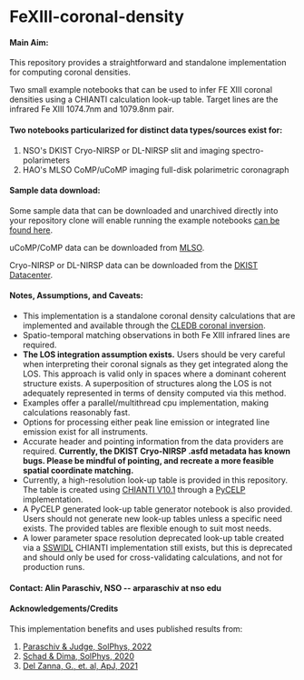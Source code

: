 # FeXIII-coronal-density 

#### **Main Aim:** 

This repository provides a straightforward and standalone implementation for computing coronal densities.

Two small example notebooks that can be used to infer FE XIII coronal densities using a CHIANTI calculation look-up table. Target lines are the infrared Fe XIII 1074.7nm and 1079.8nm pair. 

#### **Two notebooks particularized for distinct data types/sources exist for:**

1. NSO's DKIST Cryo-NIRSP or DL-NIRSP slit and imaging spectro-polarimeters
2. HAO's MLSO CoMP/uCoMP imaging full-disk polarimetric coronagraph

#### **Sample data download:**

Some sample data that can be downloaded and unarchived directly into your repository clone will enable running the example notebooks [can be found here](https://drive.google.com/file/d/1I0vn7tJaMn4EU_RK3b1YxMYpPmiUZsue/view?usp=drive_link). 

uCoMP/CoMP data can be downloaded from [MLSO](https://mlso.hao.ucar.edu/mlso_data_calendar.php?calinst=ucomp).

Cryo-NIRSP or DL-NIRSP data can be downloaded from the [DKIST Datacenter](https://dkist.data.nso.edu/).

#### **Notes, Assumptions, and Caveats:**
- This implementation is a standalone coronal density calculations that are implemented and available through the [CLEDB coronal inversion](https://github.com/arparaschiv/solar-coronal-inversion).
- Spatio-temporal matching observations in both Fe XIII infrared lines are required.
- **The LOS integration assumption exists.** Users should be very careful when interpreting their coronal signals as they get integrated along the LOS. This approach is valid only in spaces where a dominant coherent structure exists. A superposition of structures along the LOS is not adequately represented in terms of density computed via this method.
- Examples offer a parallel/multithread cpu implementation, making calculations reasonably fast.
- Options for processing either peak line emission or integrated line emission exist for all instruments.
- Accurate header and pointing information from the data providers are required. **Currently, the DKIST Cryo-NIRSP .asfd metadata has known bugs. Please be mindful of pointing, and recreate a more feasible spatial coordinate matching.**
- Currently, a high-resolution look-up table is provided in this repository. The table is created using [CHIANTI V10.1](https://download.chiantidatabase.org/CHIANTI_10.1_database.tar.gz) through a [PyCELP](https://github.com/tschad/pycelp) implementation.
- A PyCELP generated look-up table generator notebook is also provided. Users should not generate new look-up tables unless a specific need exists. The provided tables are flexible enough to suit most needs.
- A lower parameter space resolution deprecated look-up table created via a [SSWIDL](https://www.mssl.ucl.ac.uk/surf/sswdoc/solarsoft/ssw_setup.html) CHIANTI implementation still exists, but this is deprecated and should only be used for cross-validating calculations, and not for production runs. 

#### **Contact:** Alin Paraschiv, NSO  -- arparaschiv at nso edu

#### **Acknowledgements/Credits**

This implementation benefits and uses published results from:

1. [Paraschiv & Judge, SolPhys, 2022](https://ui.adsabs.harvard.edu/abs/2022SoPh..297...63P/abstract) 
2. [Schad & Dima, SolPhys, 2020](https://ui.adsabs.harvard.edu/abs/2020SoPh..295...98S/abstract)
3. [Del Zanna, G., et. al, ApJ, 2021](https://ui.adsabs.harvard.edu/abs/2021ApJ...909...38D)
